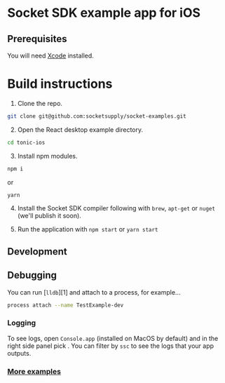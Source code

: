 # Socket SDK example app for iOS

## Prerequisites

You will need [Xcode](https://developer.apple.com/xcode/resources/) installed.

# Build instructions

1. Clone the repo.
```bash
git clone git@github.com:socketsupply/socket-examples.git
```
2. Open the React desktop example directory.
```bash
cd tonic-ios
```
3. Install npm modules.
```bash
npm i
```
or
```bash
yarn
```
4. Install the Socket SDK compiler following with `brew`, `apt-get` or `nuget` (we'll publish it soon).

5. Run the application with `npm start` or `yarn start`

## Development

## Debugging

You can run [`lldb`][1] and attach to a process, for example...

```bash
process attach --name TestExample-dev
```

### Logging

To see logs, open `Console.app` (installed on MacOS by default) and in the
right side panel pick <YourSimulatorDeviceName>. You can filter by `ssc`
to see the logs that your app outputs.

### [More examples](../README.md)
